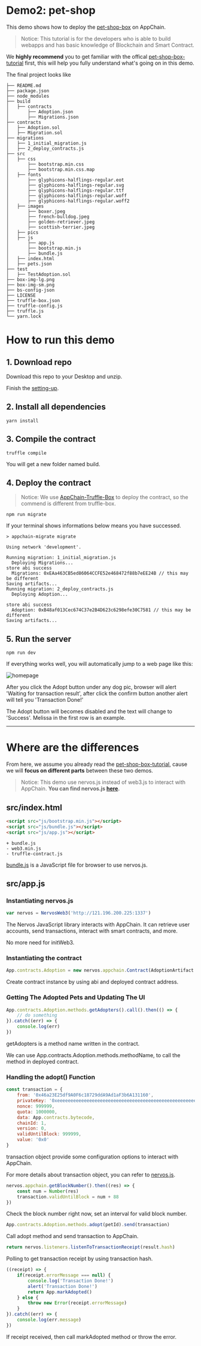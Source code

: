 # Demo2: pet-shop

This demo shows how to deploy the [pet-shop-box](https://github.com/truffle-box/pet-shop-box) on AppChain.

> Notice: This tutorial is for the developers who is able to build webapps and has basic knowledge of Blockchain and Smart Contract.

We **highly recommend** you to get familiar with the offical [pet-shop-box-tutorial](https://truffleframework.com/tutorials/pet-shop) first, this will help you fully understand what's going on in this demo.

The final project looks like

```shell
├── README.md
├── package.json
├── node_modules
├── build
│   ├── contracts
│       ├── Adoption.json
│       ├── Migrations.json
├── contracts
│   ├── Adoption.sol
│   ├── Migration.sol
├── migrations
│   ├── 1_initial_migration.js
│   ├── 2_deploy_contracts.js
├── src
│   ├── css
│       ├── bootstrap.min.css
│       ├── bootstrap.min.css.map
│   ├── fonts
│       ├── glyphicons-halflings-regular.eot
│       ├── glyphicons-halflings-regular.svg
│       ├── glyphicons-halflings-regular.ttf
│       ├── glyphicons-halflings-regular.woff
│       ├── glyphicons-halflings-regular.woff2
│   ├── images
│       ├── boxer.jpeg
│       ├── french-bulldog.jpeg
│       ├── golden-retriever.jpeg
│       ├── scottish-terrier.jpeg
│   ├── pics
│   ├── js
│       ├── app.js
│       ├── bootstrap.min.js
│       ├── bundle.js
│   ├── index.html
│   ├── pets.json
├── test
│   ├── TestAdoption.sol
├── box-img-lg.png
├── box-img-sm.png
├── bs-config-json
├── LICENSE
├── truffle-box.json
├── truffle-config.js
├── truffle.js
└── yarn.lock
```

# How to run this demo

## 1. Download repo
Download this repo to your Desktop and unzip.

Finish the [setting-up](https://truffleframework.com/tutorials/pet-shop#setting-up-the-development-environment).

## 2. Install all dependencies

```shell
yarn install
```
## 3. Compile the contract

```shell
truffle compile
```

You will get a new folder named build.

## 4. Deploy the contract
> Notice: We use [AppChain-Truffle-Box](https://github.com/cryptape/appchain-truffle-box) to deploy the contract, so the commend is different from truffle-box.

```shell
npm run migrate
```
If your terminal shows informations below means you have successed.

```shell
> appchain-migrate migrate

Using network 'development'.

Running migration: 1_initial_migration.js
  Deploying Migrations...
store abi success
  Migrations: 0xEAa463CB5ed86064CCFE52e468472f88b7eEE24B // this may be different
Saving artifacts...
Running migration: 2_deploy_contracts.js
  Deploying Adoption...

store abi success
  Adoption: 0xB48af013Cec674C37e2B4D623c6298efe30C7581 // this may be different
Saving artifacts...
```

## 5. Run the server

```shell
npm run dev
```
If everything works well, you will automatically jump to a web page like this:

![homepage](src/pics/homepage.png)


After you click the Adopt button under any dog pic, browser will alert 'Waiting for transaction result', after click the confirm button another alert will tell you 'Transaction Done!'

The Adopt button will becomes disabled and the text will change to 'Success'. Melissa in the first row is an example.

---
# Where are the differences

From here, we assume you already read the [pet-shop-box-tutorial](https://truffleframework.com/tutorials/pet-shop), cause we will **focus on different parts** between these two demos.

> Notice: This demo use nervos.js instead of web3.js to interact with AppChain. **You can find nervos.js [here](https://github.com/cryptape/nervos.js/tree/develop/packages/nervos-chain).**

## src/index.html

```html
<script src="js/bootstrap.min.js"></script>
<script src="js/bundle.js"></script>
<script src="js/app.js"></script>
```

```
+ bundle.js
- web3.min.js
- truffle-contract.js
```
[bundle.js](src/js/bundle.js) is a JavaScript file for browser to use nervos.js.

## src/app.js


### Instantiating nervos.js

```js
var nervos = NervosWeb3('http://121.196.200.225:1337')
```
The Nervos JavaScript library interacts with AppChain. It can retrieve user accounts, send transactions, interact with smart contracts, and more.

No more need for initWeb3.

### Instantiating the contract

```js
App.contracts.Adoption = new nervos.appchain.Contract(AdoptionArtifact.abi, contract_address)
```

Create contract instance by using abi and deployed contract address.

### Getting The Adopted Pets and Updating The UI

```js
App.contracts.Adoption.methods.getAdopters().call().then(() => {
    // do something
}).catch((err) => {
    console.log(err)
})
```
getAdopters is a method name written in the contract.

We can use App.contracts.Adoption.methods.methodName, to call the method in  deployed contract.

### Handling the adopt() Function

```js
const transaction = {
    from: '0x46a23E25df9A0F6c18729ddA9Ad1aF3b6A131160',
    privateKey: '0xeeeeeeeeeeeeeeeeeeeeeeeeeeeeeeeeeeeeeeeeeeeeeeeeeeeeeeeeeeeeeeee',
    nonce: 999999,
    quota: 1000000,
    data: App.contracts.bytecode,
    chainId: 1,
    version: 0,
    validUntilBlock: 999999,
    value: '0x0'
}
```
transaction object provide some configuration options to interact with AppChain.

For more details about transaction object, you can refer to [nervos.js](https://github.com/cryptape/nervos.js/tree/develop/packages/nervos-chain).

```js
nervos.appchain.getBlockNumber().then((res) => {
    const num = Number(res)
    transaction.validUntilBlock = num + 88
})
```

Check the block number right now, set an interval for valid block number.

```js
App.contracts.Adoption.methods.adopt(petId).send(transaction)
```
Call adopt method and send transaction to AppChain.

```js
return nervos.listeners.listenToTransactionReceipt(result.hash)
```
Polling to get transaction receipt by using transaction hash.

```js
((receipt) => {
    if(receipt.errorMessage === null) {
        console.log('Transaction Done!')
        alert('Transaction Done!')
        return App.markAdopted()
    } else {
        throw new Error(receipt.errorMessage)
    }
}).catch((err) => {
    console.log(err.message)
})
```
If receipt received, then call markAdopted method or throw the error.

